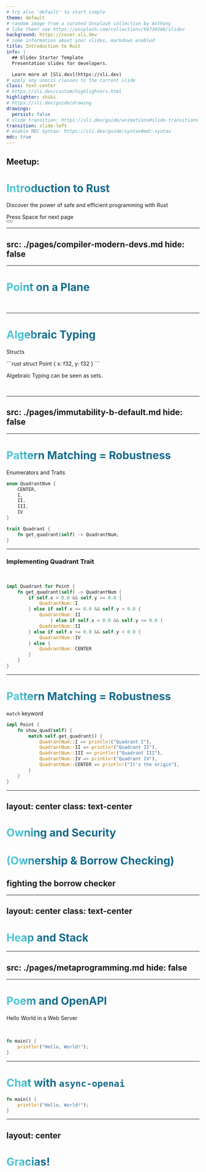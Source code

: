 ```yaml
---
# try also 'default' to start simple
theme: default
# random image from a curated Unsplash collection by Anthony
# like them? see https://unsplash.com/collections/94734566/slidev
background: https://cover.sli.dev
# some information about your slides, markdown enabled
title: Introduction to Rust
info: |
  ## Slidev Starter Template
  Presentation slides for developers.

  Learn more at [Sli.dev](https://sli.dev)
# apply any unocss classes to the current slide
class: text-center
# https://sli.dev/custom/highlighters.html
highlighter: shiki
# https://sli.dev/guide/drawing
drawings:
  persist: false
# slide transition: https://sli.dev/guide/animations#slide-transitions
transition: slide-left
# enable MDC Syntax: https://sli.dev/guide/syntax#mdc-syntax
mdc: true
---
```


## Meetup: 
# Introduction to Rust

Discover the power of safe and efficient programming with Rust

<div class="pt-12">
  <span @click="$slidev.nav.next" class="px-2 py-1 rounded cursor-pointer" hover="bg-white bg-opacity-10">
    Press Space for next page <carbon:arrow-right class="inline"/>
  </span>
</div>

<div class="abs-br m-6 flex gap-2">
  <button @click="$slidev.nav.openInEditor()" title="Open in Editor" class="text-xl slidev-icon-btn opacity-50 !border-none !hover:text-white">
    <carbon:edit />
  </button>
  <a href="https://github.com/slidevjs/slidev" target="_blank" alt="GitHub" title="Open in GitHub"
    class="text-xl slidev-icon-btn opacity-50 !border-none !hover:text-white">
    <carbon-logo-github />
  </a>
</div>

<!--
The last comment block of each slide will be treated as slide notes. It will be visible and editable in Presenter Mode along with the slide. [Read more in the docs](https://sli.dev/guide/syntax.html#notes)
-->

---
src: ./pages/compiler-modern-devs.md
hide: false
---

---

# Point on a Plane

<div grid="~ cols-2 gap-2" m="t-2">
<img border="rounded" src="asstets/punto_con_ejes_plano.svg" alt="">
<img border="rounded" src="asstets/quadrants_and_center.svg" alt="">
</div>

---

# Algebraic Typing

Structs

<div grid="~ cols-2 gap-2" m="t-2">
<div>
```rust
struct Point {
    x: f32,
    y: f32
}
```

Algebraic Typing can be seen as sets.
</div>

<img border="rounded" src="asstets/particion_v2.svg" alt="">
</div>
<br>

---
src: ./pages/immutability-b-default.md
hide: false
---


---

# Pattern Matching = Robustness

Enumerators and Traits

```rust
enum QuadrantNum {
    CENTER,
    I,
    II,
    III,
    IV
}

trait Quadrant {
    fn get_quadrant(self) -> QuadrantNum;
}
```

---

### Implementing **Quadrant** Trait
<br>

```rust
impl Quadrant for Point {
    fn get_quadrant(self) -> QuadrantNum {
        if self.x > 0.0 && self.y >= 0.0 {
            QuadrantNum::I
        } else if self.x <= 0.0 && self.y > 0.0 {
            QuadrantNum::II
				} else if self.x < 0.0 && self.y <= 0.0 {
            QuadrantNum::II
        } else if self.x >= 0.0 && self.y < 0.0 {
            QuadrantNum::IV
        } else {
            QuadrantNum::CENTER
        }
    }
}
```

---

# Pattern Matching = Robustness

`match` keyword

```rust
impl Point {
    fn show_quad(self) {
        match self.get_quadrant() {
            QuadrantNum::I => println!("Quadrant I"),
            QuadrantNum::II => println!("Quadrant II"),
            QuadrantNum::III => println!("Quadrant III"),
            QuadrantNum::IV => println!("Quadrant IV"),
            QuadrantNum::CENTER => println!("It's the origin"),
        }
    }
}
```

---
layout: center
class: text-center
---

# Owning and Security
# (Ownership & Borrow Checking)

## **fighting the borrow checker**

---
layout: center
class: text-center
---

# Heap and Stack

---
src: ./pages/metaprogramming.md
hide: false
---

---

# Poem and OpenAPI
Hello World in a Web Server

<br>

```rust
fn main() {
    println!("Hello, World!");
}
```

---

# Chat with `async-openai`

```rust
fn main() {
    println!("Hello, World!");
}
```

---
layout: center
---
# Gracias!

<style>
h1 {
  background-color: #2B90B6;
  background-image: linear-gradient(45deg, #4EC5D4 10%, #146b8c 20%);
  background-size: 100%;
  -webkit-background-clip: text;
  -moz-background-clip: text;
  -webkit-text-fill-color: transparent;
  -moz-text-fill-color: transparent;
}
</style>
